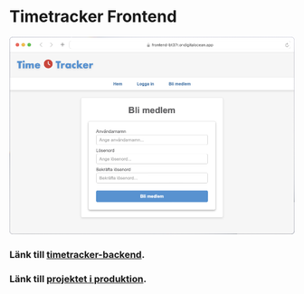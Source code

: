 # Timetracker Frontend

![](time-tracker.png)

### Länk till [timetracker-backend](https://github.com/RobbanT/timetracker-backend).

### Länk till [projektet i produktion](https://frontend-bt37r.ondigitalocean.app).
